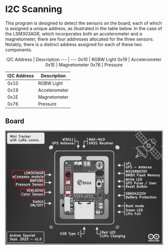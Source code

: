 # I2C Scanning

This program is designed to detect the sensors on the board, each of which is assigned a unique address, as illustrated in the table below. In the case of the LSM303AGR, which incorporates both an accelerometer and a magnetometer, there are four addresses allocated for the three sensors. Notably, there is a distinct address assigned for each of these two components.

<div align="center">
I2C Address | Description    
--- | --- 
0x10        | RGBW Light     
0x19        | Accelerometer  
0x1E        | Magnetometer   
0x76        | Pressure       
</div>

<div align="center">

I2C Address | Description    
--- | --- 
0x10        | RGBW Light     
0x19        | Accelerometer  
0x1E        | Magnetometer   
0x76        | Pressure    
</div>


## Board
![KiCad 3D View Front](/0_GitBook/Images/Kicad_3DViewFront_BnW_Sensors.png)
